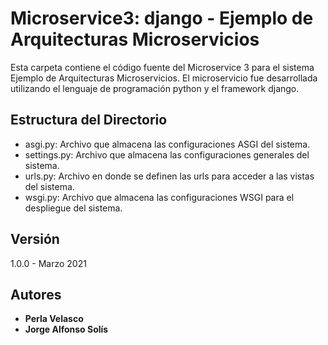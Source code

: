 # Microservice3: django - Ejemplo de Arquitecturas Microservicios

Esta carpeta contiene el código fuente del Microservice 3 para el sistema Ejemplo de Arquitecturas Microservicios. El microservicio fue desarrollada utilizando el lenguaje de programación python y el framework django.

## Estructura del Directorio

- asgi.py: Archivo que almacena las configuraciones ASGI del sistema.
- settings.py: Archivo que almacena las configuraciones generales del sistema.
- urls.py: Archivo en donde se definen las urls para acceder a las vistas del sistema.
- wsgi.py: Archivo que almacena las configuraciones WSGI para el despliegue del sistema.


## Versión

1.0.0 - Marzo 2021

## Autores

* **Perla Velasco**
* **Jorge Alfonso Solís**
